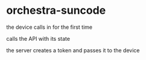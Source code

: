 # orchestra-suncode

the device calls in for the first time

calls the API with its state

the server creates a token and passes it to the device

